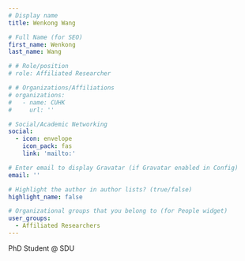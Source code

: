 ```yaml
---
# Display name
title: Wenkong Wang

# Full Name (for SEO)
first_name: Wenkong
last_name: Wang

# # Role/position
# role: Affiliated Researcher

# # Organizations/Affiliations
# organizations:
#   - name: CUHK
#     url: ''

# Social/Academic Networking
social:
  - icon: envelope
    icon_pack: fas
    link: 'mailto:'

# Enter email to display Gravatar (if Gravatar enabled in Config)
email: ''

# Highlight the author in author lists? (true/false)
highlight_name: false

# Organizational groups that you belong to (for People widget)
user_groups:
  - Affiliated Researchers
---
```


PhD Student @ SDU